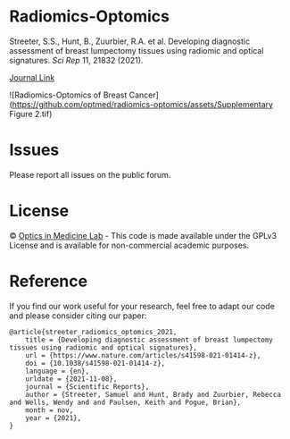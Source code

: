 # Radiomics-Optomics
Streeter, S.S., Hunt, B., Zuurbier, R.A. et al. Developing diagnostic assessment of breast lumpectomy tissues using radiomic and optical signatures. _Sci Rep_ 11, 21832 (2021).

[Journal Link](https://doi.org/10.1038/s41598-021-01414-z)

![Radiomics-Optomics of Breast Cancer](https://github.com/optmed/radiomics-optomics/assets/Supplementary Figure 2.tif)

# Issues
Please report all issues on the public forum.

# License
© [Optics in Medicine Lab](https://sites.dartmouth.edu/optmed/) - This code is made available under the GPLv3 License and is available for non-commercial academic purposes.

# Reference
If you find our work useful for your research, feel free to adapt our code and please consider citing our paper:
<pre><code>@article{streeter_radiomics_optomics_2021,
	title = {Developing diagnostic assessment of breast lumpectomy tissues using radiomic and optical signatures},
	url = {https://www.nature.com/articles/s41598-021-01414-z},
	doi = {10.1038/s41598-021-01414-z},
	language = {en},
	urldate = {2021-11-08},
	journal = {Scientific Reports},
	author = {Streeter, Samuel and Hunt, Brady and Zuurbier, Rebecca and Wells, Wendy and and Paulsen, Keith and Pogue, Brian},
	month = nov,
	year = {2021},
}
</code></pre>

